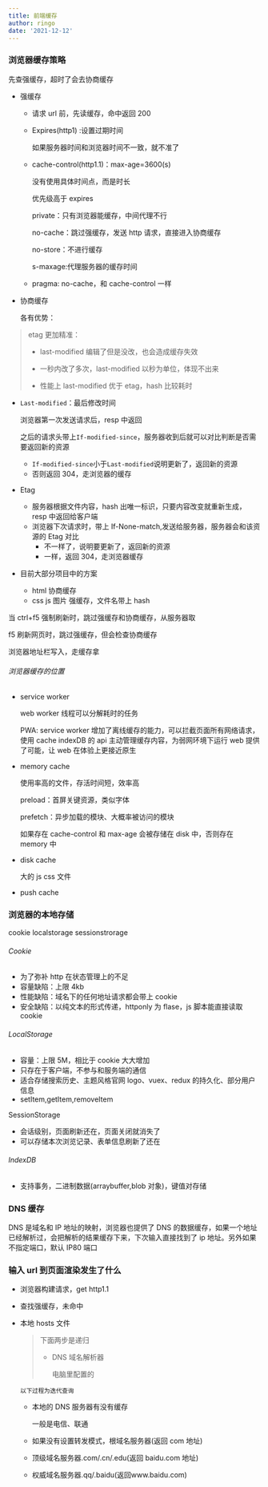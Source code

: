 ```yaml
---
title: 前端缓存
author: ringo
date: '2021-12-12'
---
```


<!-- # 前端缓存 -->

### 浏览器缓存策略

先查强缓存，超时了会去协商缓存

- 强缓存

  - 请求 url 前，先读缓存，命中返回 200

  - Expires(http1) :设置过期时间

    如果服务器时间和浏览器时间不一致，就不准了

  - cache-control(http1.1)：max-age=3600(s)

    没有使用具体时间点，而是时长

    优先级高于 expires

    private：只有浏览器能缓存，中间代理不行

    no-cache：跳过强缓存，发送 http 请求，直接进入协商缓存

    no-store：不进行缓存

    s-maxage:代理服务器的缓存时间

  - pragma: no-cache，和 cache-control 一样

- 协商缓存

  各有优势：

> etag 更加精准：
>
> - last-modified 编辑了但是没改，也会造成缓存失效
>
> - 一秒内改了多次，last-modified 以秒为单位，体现不出来
> - 性能上 last-modified 优于 etag，hash 比较耗时

- `Last-modified`：最后修改时间

  浏览器第一次发送请求后，resp 中返回

  之后的请求头带上`If-modified-since`，服务器收到后就可以对比判断是否需要返回新的资源

  - `If-modified-since`小于`Last-modified`说明更新了，返回新的资源
  - 否则返回 304，走浏览器的缓存

- Etag

  - 服务器根据文件内容，hash 出唯一标识，只要内容改变就重新生成，resp 中返回给客户端
  - 浏览器下次请求时，带上 If-None-match,发送给服务器，服务器会和该资源的 Etag 对比
    - 不一样了，说明要更新了，返回新的资源
    - 一样，返回 304，走浏览器缓存

- 目前大部分项目中的方案
  - html 协商缓存
  - css js 图片 强缓存，文件名带上 hash

当 ctrl+f5 强制刷新时，跳过强缓存和协商缓存，从服务器取

f5 刷新网页时，跳过强缓存，但会检查协商缓存

浏览器地址栏写入，走缓存拿

###### 浏览器缓存的位置

- service worker

  web worker 线程可以分解耗时的任务

  PWA: service worker 增加了离线缓存的能力，可以拦截页面所有网络请求，使用 cache indexDB 的 api 主动管理缓存内容，为弱网环境下运行 web 提供了可能，让 web 在体验上更接近原生

- memory cache

  使用率高的文件，存活时间短，效率高

  preload：首屏关键资源，类似字体

  prefetch：异步加载的模块、大概率被访问的模块

  如果存在 cache-control 和 max-age 会被存储在 disk 中，否则存在 memory 中

- disk cache

  大的 js css 文件

- push cache

### 浏览器的本地存储

cookie localstorage sessionstrorage

###### Cookie

- 为了弥补 http 在状态管理上的不足
- 容量缺陷：上限 4kb
- 性能缺陷：域名下的任何地址请求都会带上 cookie
- 安全缺陷：以纯文本的形式传递，httponly 为 flase，js 脚本能直接读取 cookie

###### LocalStorage

- 容量：上限 5M，相比于 cookie 大大增加
- 只存在于客户端，不参与和服务端的通信
- 适合存储搜索历史、主题风格官网 logo、vuex、redux 的持久化、部分用户信息
- setItem,getItem,removeItem

SessionStorage

- 会话级别，页面刷新还在，页面关闭就消失了
- 可以存储本次浏览记录、表单信息刷新了还在

###### IndexDB

- 支持事务，二进制数据(arraybuffer,blob 对象)，键值对存储

### DNS 缓存

DNS 是域名和 IP 地址的映射，浏览器也提供了 DNS 的数据缓存，如果一个地址已经解析过，会把解析的结果缓存下来，下次输入直接找到了 ip 地址。另外如果不指定端口，默认 IP80 端口

### 输入 url 到页面渲染发生了什么

- 浏览器构建请求，get http1.1
- 查找强缓存，未命中
- 本地 hosts 文件

  > 下面两步是递归
  >
  > - DNS 域名解析器
  >
  >   电脑里配置的

      以下过程为迭代查询

  - 本地的 DNS 服务器有没有缓存

    一般是电信、联通

  - 如果没有设置转发模式，根域名服务器(返回 com 地址)

  - 顶级域名服务器.com/.cn/.edu(返回 baidu.com 地址)

  - 权威域名服务器.qq/.baidu(返回www.baidu.com)
